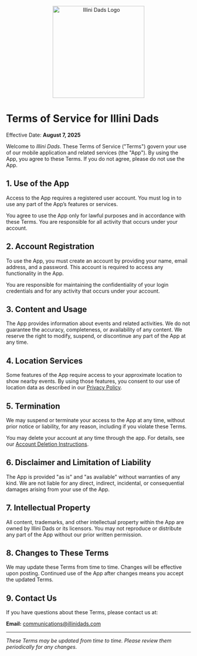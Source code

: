 <p align="center">
  <img src="https://i.imgur.com/0FHQKN4.png" alt="Illini Dads Logo" width="250"/>
</p>

# Terms of Service for Illini Dads

Effective Date: **August 7, 2025**

Welcome to _Illini Dads_. These Terms of Service ("Terms") govern your use of our mobile application and related services (the "App"). By using the App, you agree to these Terms. If you do not agree, please do not use the App.

## 1. Use of the App

Access to the App requires a registered user account. You must log in to use any part of the App’s features or services.

You agree to use the App only for lawful purposes and in accordance with these Terms. You are responsible for all activity that occurs under your account.

## 2. Account Registration

To use the App, you must create an account by providing your name, email address, and a password. This account is required to access any functionality in the App.

You are responsible for maintaining the confidentiality of your login credentials and for any activity that occurs under your account.

## 3. Content and Usage

The App provides information about events and related activities. We do not guarantee the accuracy, completeness, or availability of any content. We reserve the right to modify, suspend, or discontinue any part of the App at any time.

## 4. Location Services

Some features of the App require access to your approximate location to show nearby events. By using those features, you consent to our use of location data as described in our [Privacy Policy](https://illini-dads.github.io/ida-app/privacy_policy).

## 5. Termination

We may suspend or terminate your access to the App at any time, without prior notice or liability, for any reason, including if you violate these Terms.

You may delete your account at any time through the app. For details, see our [Account Deletion Instructions](https://illini-dads.github.io/ida-app/account_deletion).

## 6. Disclaimer and Limitation of Liability

The App is provided "as is" and "as available" without warranties of any kind. We are not liable for any direct, indirect, incidental, or consequential damages arising from your use of the App.

## 7. Intellectual Property

All content, trademarks, and other intellectual property within the App are owned by Illini Dads or its licensors. You may not reproduce or distribute any part of the App without our prior written permission.

## 8. Changes to These Terms

We may update these Terms from time to time. Changes will be effective upon posting. Continued use of the App after changes means you accept the updated Terms.

## 9. Contact Us

If you have questions about these Terms, please contact us at:

**Email:** communications@illinidads.com

---

_These Terms may be updated from time to time. Please review them periodically for any changes._
